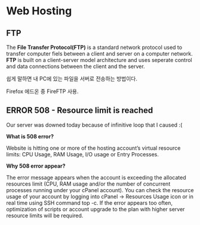 # Web Hosting
## FTP
The **File Transfer Protocol(FTP)** is a standard network protocol used to transfer computer fiels between a client and server on a computer network. **FTP** is built on a client-server model architecture and uses seperate control and data connections between the client and the server.

쉽게 말하면 내 PC에 있는 파일을 서버로 전송하는 방법이다.

Firefox 에드온 중 FireFTP 사용.


## ERROR 508 - Resource limit is reached
Our server was downed today because of infinitive loop that I caused :(

**What is 508 error?**

Website is hitting one or more of the hosting account’s virtual resource limits: CPU Usage, RAM Usage, I/O usage or Entry Processes.

**Why 508 error appear?**

The error message appears when the account is exceeding the allocated resources limit (CPU, RAM usage and/or the number of concurrent processes running under your cPanel account). You can check the resource usage of your account by logging into cPanel -> Resources Usage icon or in real time using SSH command top -c. If the error appears too often, optimization of scripts or account upgrade to the plan with higher server resource limits will be required.
